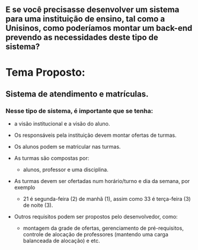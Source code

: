 ## E se você precisasse desenvolver um sistema para uma instituição de ensino, tal como a Unisinos, como poderíamos montar um back-end prevendo as necessidades deste tipo de sistema?

# Tema Proposto: 


## Sistema de atendimento e matrículas. 

### Nesse tipo de sistema, é importante que se tenha:

- a visão institucional e a visão do aluno. 

- Os responsáveis pela instituição devem montar ofertas de turmas.

- Os alunos podem se matricular nas turmas. 

- As turmas são compostas por: 
   - alunos, professor e uma disciplina. 
   
- As turmas devem ser ofertadas num horário/turno e dia da semana, por exemplo
    - 21 é segunda-feira (2) de manhã (1), assim como 33 é terça-feira (3) de noite (3).

- Outros requisitos podem ser propostos pelo desenvolvedor, como: 
  - montagem da grade de ofertas, gerenciamento de pré-requisitos, controle de alocação de professores (mantendo uma carga balanceada de alocação) e etc.